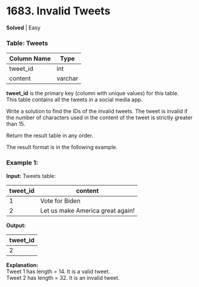 # 1683. Invalid Tweets

**Solved** | Easy

### Table: Tweets

| Column Name | Type    |
|-------------|---------|
| tweet_id    | int     |
| content     | varchar |

**tweet_id** is the primary key (column with unique values) for this table.  
This table contains all the tweets in a social media app.

Write a solution to find the IDs of the invalid tweets. The tweet is invalid if the number of characters used in the content of the tweet is strictly greater than 15.

Return the result table in any order.

The result format is in the following example.

### Example 1:

**Input:**
Tweets table:

| tweet_id | content                          |
|----------|----------------------------------|
| 1        | Vote for Biden                   |
| 2        | Let us make America great again! |

**Output:**

| tweet_id |
|----------|
| 2        |

**Explanation:**  
Tweet 1 has length = 14. It is a valid tweet.  
Tweet 2 has length = 32. It is an invalid tweet.
